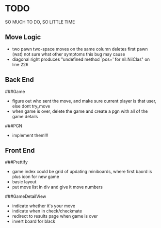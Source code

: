 TODO
====
SO MUCH TO DO, SO LITTLE TIME

Move Logic
----------
* two pawn two-space moves on the same column deletes first pawn (wat) not sure what other symptoms this bug may cause
* diagonal right produces "undefined method `pos=' for nil:NilClas" on line 226

Back End
--------
###Game
* figure out who sent the move, and make sure current player is that user, else dont try_move
* when game is over, delete the game and create a pgn with all of the game details

###PGN
* implement them!!!

Front End
---------

###Prettify
* game index could be grid of updating miniboards, where first baord is plus icon for new game
* basic layout
* put move list in div and give it move numbers

###GameDetailView
* indicate whether it's your move
* indicate when in check/checkmate
* redirect to results page when game is over
* invert board for black
